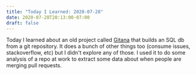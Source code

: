 ```yaml
---
title: "Today I Learned: 2020-07-28"
date: 2020-07-28T20:13:00-07:00
draft: false
---
```


Today I learned about an old project called [Gitana](https://github.com/jmoseley/Gitana) that builds an SQL db from a git repository. It does a bunch of other things too (consume issues, stackoverflow, etc) but I didn't explore any of those. I used it to do some analysis of a repo at work to extract some data about when people are merging pull requests.